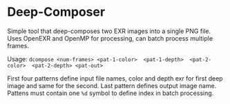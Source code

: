 # Deep-Composer
Simple tool that deep-composes two EXR images into a single PNG file. Uses OpenEXR and OpenMP for processing, can batch process multiple frames.

Usage:
 `dcompose <num-frames> <pat-1-color>  <pat-1-depth>  <pat-2-color>  <pat-2-depth> <pat-out>`
 
First four patterns define input file names, color and depth exr for first deep image and same for the second. Last pattern defines output image name. Pattens must contain one `%d` symbol to define index in batch processing. 
